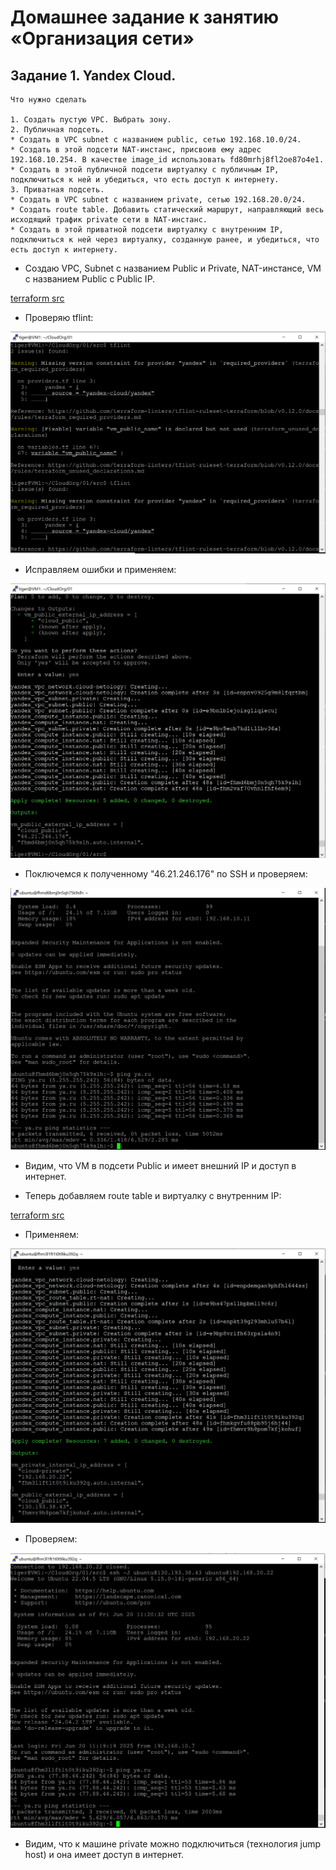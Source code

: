 # Домашнее задание к занятию «Организация сети»

## Задание 1.  Yandex Cloud.

```
Что нужно сделать

1. Создать пустую VPC. Выбрать зону.
2. Публичная подсеть.
* Создать в VPC subnet с названием public, сетью 192.168.10.0/24.
* Создать в этой подсети NAT-инстанс, присвоив ему адрес 192.168.10.254. В качестве image_id использовать fd80mrhj8fl2oe87o4e1.
* Создать в этой публичной подсети виртуалку с публичным IP, подключиться к ней и убедиться, что есть доступ к интернету.
3. Приватная подсеть.
* Создать в VPC subnet с названием private, сетью 192.168.20.0/24.
* Создать route table. Добавить статический маршрут, направляющий весь исходящий трафик private сети в NAT-инстанс.
* Создать в этой приватной подсети виртуалку с внутренним IP, подключиться к ней через виртуалку, созданную ранее, и убедиться, что есть доступ к интернету.
```
* Создаю VPC, Subnet с названием Public и Private, NAT-инстансе, VM с названием Public c Public IP.

[terraform src](https://github.com/A-Tagir/CloudOrg/tree/main/01/src)

* Проверяю tflint:

![tflint](https://github.com/A-Tagir/CloudOrg/blob/main/01/CloudOrg01_tflint.png)

* Исправляем ошибки и применяем:

![apply_ok](https://github.com/A-Tagir/CloudOrg/blob/main/01/CloudOrg01_apply_ok.png)

* Поключемся к полученному "46.21.246.176" по SSH и проверяем:

![vm_public_ok](https://github.com/A-Tagir/CloudOrg/blob/main/01/CloudOrg01_public_vm_ok.png)

* Видим, что VM в подсети Public и имеет внешний IP и доступ в интернет.

* Теперь добавляем  route table и виртуалку с внутренним IP:

[terraform src](https://github.com/A-Tagir/CloudOrg/tree/main/01/src)

* Применяем:

![private_apply](https://github.com/A-Tagir/CloudOrg/blob/main/01/CloudOrg01_private_apply.png)

* Проверяем:

![private_ok](https://github.com/A-Tagir/CloudOrg/blob/main/01/CloudOrg01_private_ok.png)

* Видим, что к машине private можно подключиться (технология jump host) и она имеет доступ в интернет.
  
